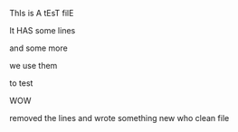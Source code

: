 ThIs is A tEsT filE

It HAS some lines

and some more

we use them

to test

WOW

removed the lines
and wrote something new
who
clean file

